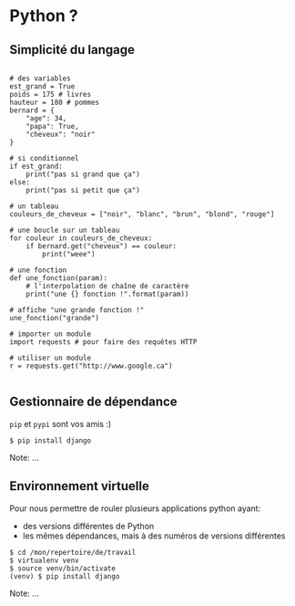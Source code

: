 # Python ?


## Simplicité du langage

<pre><code class="line-numbers">
# des variables
est_grand = True
poids = 175 # livres
hauteur = 180 # pommes 
bernard = {
    "age": 34,
    "papa": True,
    "cheveux": "noir"
}

# si conditionnel
if est_grand:
    print("pas si grand que ça")
else:
    print("pas si petit que ça")

# un tableau
couleurs_de_cheveux = ["noir", "blanc", "brun", "blond", "rouge"]

# une boucle sur un tableau
for couleur in couleurs_de_cheveux:
    if bernard.get("cheveux") == couleur:
        print("weee")

# une fonction
def une_fonction(param):
    # l'interpolation de chaîne de caractère
    print("une {} fonction !".format(param))
    
# affiche "une grande fonction !"
une_fonction("grande")

# importer un module
import requests # pour faire des requêtes HTTP

# utiliser un module
r = requests.get("http://www.google.ca")

</code></pre>


## Gestionnaire de dépendance

`pip` et `pypi` sont vos amis :)

```
$ pip install django  
```

Note:
...


## Environnement virtuelle 

Pour nous permettre de rouler plusieurs applications python ayant:

* des versions différentes de Python
* les mêmes dépendances, mais à des numéros de versions différentes 

```
$ cd /mon/repertoire/de/travail
$ virtualenv venv
$ source venv/bin/activate
(venv) $ pip install django
```

Note:
...